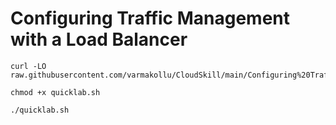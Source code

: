 # Configuring Traffic Management with a Load Balancer


```
curl -LO raw.githubusercontent.com/varmakollu/CloudSkill/main/Configuring%20Traffic%20Management%20with%20a%20Load%20Balancer/quicklab.sh

chmod +x quicklab.sh

./quicklab.sh

```

